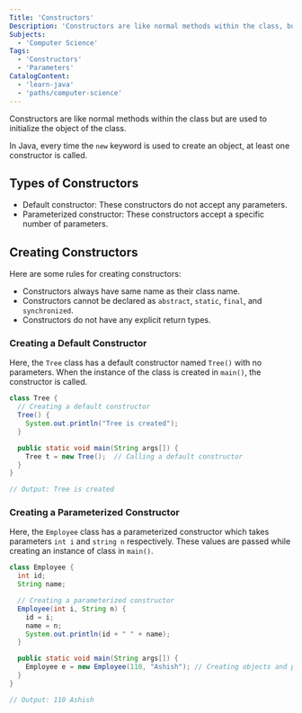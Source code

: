 ```yaml
---
Title: 'Constructors'
Description: 'Constructors are like normal methods within the class, but are used to initialize the object of the class.'
Subjects:
  - 'Computer Science'
Tags:
  - 'Constructors'
  - 'Parameters'
CatalogContent:
  - 'learn-java'
  - 'paths/computer-science'
---
```


Constructors are like normal methods within the class but are used to initialize the object of the class.

In Java, every time the `new` keyword is used to create an object, at least one constructor is called.

## Types of Constructors

- Default constructor: These constructors do not accept any parameters.
- Parameterized constructor: These constructors accept a specific number of parameters.

## Creating Constructors

Here are some rules for creating constructors:

- Constructors always have same name as their class name.
- Constructors cannot be declared as `abstract`, `static`, `final`, and `synchronized`.
- Constructors do not have any explicit return types.

### Creating a Default Constructor

Here, the `Tree` class has a default constructor named `Tree()` with no parameters. When the instance of the class is created in `main()`, the constructor is called.

```java
class Tree {
  // Creating a default constructor
  Tree() {
    System.out.println("Tree is created");
  }

  public static void main(String args[]) {
    Tree t = new Tree();  // Calling a default constructor
  }
}

// Output: Tree is created
```

### Creating a Parameterized Constructor

Here, the `Employee` class has a parameterized constructor which takes parameters `int i` and `string n` respectively. These values are passed while creating an instance of class in `main()`.

```java
class Employee {
  int id;
  String name;

  // Creating a parameterized constructor
  Employee(int i, String n) {
    id = i;
    name = n;
    System.out.println(id + " " + name);
  }

  public static void main(String args[]) {
    Employee e = new Employee(110, "Ashish"); // Creating objects and passing values
  }
}

// Output: 110 Ashish
```
